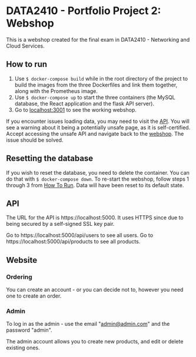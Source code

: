 # DATA2410 - Portfolio Project 2: Webshop

This is a webshop created for the final exam in DATA2410 - Networking and Cloud Services.

## How to run

1. Use `$ docker-compose build` while in the root directory of the project to build the images from the three Dockerfiles and link them together, along with the Prometheus image.
2. Use `$ docker-compose up` to start the three containers (the MySQL database, the React application and the flask API server).
3. Go to [localhost:3001](http://localhost:3001) to see the working webshop.

If you encounter issues loading data, you may need to visit the [API](https://localhost:5000). You will see a warning about it being a potentially unsafe page, as it is self-certified. Accept accessing the unsafe API and navigate back to the [webshop](http://localhost:3001). The issue should be solved.

## Resetting the database

If you wish to reset the database, you need to delete the container. You can do that with `$ docker-compose down`.
To re-start the webshop, follow steps 1 through 3 from [How To Run](#how-to-run). Data will have been reset to its default state.

## API

The URL for the API is https://localhost:5000. It uses HTTPS since due to being secured by a self-signed SSL key pair.

Go to https://localhost:5000/api/users to see all users.
Go to https://localhost:5000/api/products to see all products.

## Website

### Ordering

You can create an account - or you can decide not to, however you need one to create an order.

### Admin

To log in as the admin - use the email "admin@admin.com" and the password "admin".

The admin account allows you to create new products, and edit or delete existing ones.
